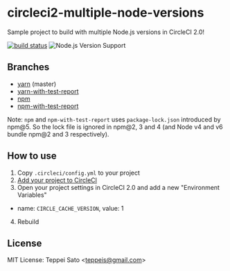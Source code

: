 circleci2-multiple-node-versions
====
Sample project to build with multiple Node.js versions in CircleCI 2.0!

[![build status][circleci-image]][circleci-url]
![Node.js Version Support][node-version]

## Branches

- [yarn](https://github.com/teppeis-sandbox/circleci2-multiple-node-versions/tree/yarn) (master)
- [yarn-with-test-report](https://github.com/teppeis-sandbox/circleci2-multiple-node-versions/tree/yarn-with-test-report)
- [npm](https://github.com/teppeis-sandbox/circleci2-multiple-node-versions/tree/npm)
- [npm-with-test-report](https://github.com/teppeis-sandbox/circleci2-multiple-node-versions/tree/npm-with-test-report)

Note: `npm` and `npm-with-test-report` uses `package-lock.json` introduced by npm@5.
So the lock file is ignored in npm@2, 3 and 4 (and Node v4 and v6 bundle npm@2 and 3 respectively).

## How to use

1. Copy `.circleci/config.yml` to your project
2. [Add your project to CircleCI](https://circleci.com/docs/2.0/first-steps/)
3. Open your project settings in CircleCI 2.0 and add a new "Environment Variables"
  - name: `CIRCLE_CACHE_VERSION`, value: 1
4. Rebuild

## License

MIT License: Teppei Sato &lt;teppeis@gmail.com&gt;

[circleci-image]: https://circleci.com/gh/teppeis-sandbox/circleci2-multiple-node-versions.svg?style=shield
[circleci-url]: https://circleci.com/gh/teppeis-sandbox/circleci2-multiple-node-versions
[node-version]: https://img.shields.io/badge/Node.js%20support-v4,v6,v8-brightgreen.svg
